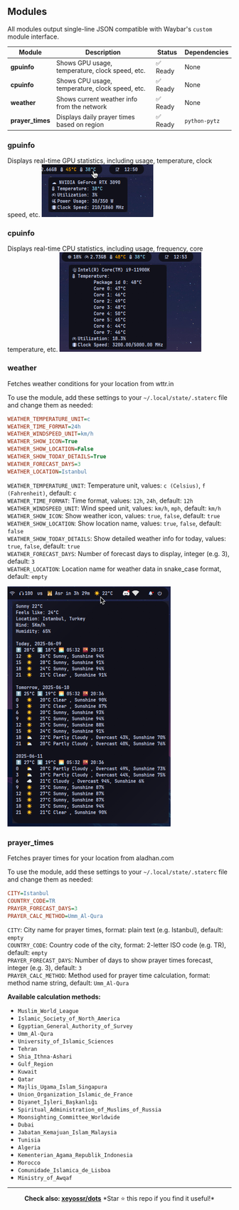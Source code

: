 ## Modules

All modules output single-line JSON compatible with Waybar's `custom` module interface.

| Module            | Description                                              | Status   | Dependencies     |
| ----------------- | -------------------------------------------------------- | -------- | ---------------- |
| **gpuinfo**       | Shows GPU usage, temperature, clock speed, etc.          | ✅ Ready | None             |
| **cpuinfo**       | Shows CPU usage, temperature, clock speed, etc.          | ✅ Ready | None             |
| **weather**       | Shows current weather info from the network              | ✅ Ready | None             |
| **prayer\_times** | Displays daily prayer times based on region              | ✅ Ready | `python-pytz`    |

### gpuinfo
Displays real-time GPU statistics, including usage, temperature, clock speed, etc.
![gpuinfo](screenshots/gpuinfo.png)

### cpuinfo
Displays real-time CPU statistics, including usage, frequency, core temperature, etc.
![cpuinfo](screenshots/cpuinfo.png)

### weather
Fetches weather conditions for your location from wttr.in

To use the module, add these settings to your `~/.local/state/.staterc` file and change them as needed:
```ini
WEATHER_TEMPERATURE_UNIT=c
WEATHER_TIME_FORMAT=24h
WEATHER_WINDSPEED_UNIT=km/h
WEATHER_SHOW_ICON=True
WEATHER_SHOW_LOCATION=False
WEATHER_SHOW_TODAY_DETAILS=True
WEATHER_FORECAST_DAYS=3
WEATHER_LOCATION=Istanbul
```

`WEATHER_TEMPERATURE_UNIT`: Temperature unit, values: `c (Celsius)`, `f (Fahrenheit)`, default: `c`  
`WEATHER_TIME_FORMAT`: Time format, values: `12h`, `24h`, default: `12h`  
`WEATHER_WINDSPEED_UNIT`: Wind speed unit, values: `km/h`, `mph`, default: `km/h`  
`WEATHER_SHOW_ICON`: Show weather icon, values: `true`, `false`, default: `true`  
`WEATHER_SHOW_LOCATION`: Show location name, values: `true`, `false`, default: `false`  
`WEATHER_SHOW_TODAY_DETAILS`: Show detailed weather info for today, values: `true`, `false`, default: `true`  
`WEATHER_FORECAST_DAYS`: Number of forecast days to display, integer (e.g. 3), default: `3`  
`WEATHER_LOCATION`: Location name for weather data in snake_case format, default: `empty`

![weather](screenshots/weather.png)

### prayer_times
Fetches prayer times for your location from aladhan.com

To use the module, add these settings to your `~/.local/state/.staterc` file and change them as needed:
```ini
CITY=Istanbul
COUNTRY_CODE=TR
PRAYER_FORECAST_DAYS=3
PRAYER_CALC_METHOD=Umm_Al-Qura
```

`CITY`: City name for prayer times, format: plain text (e.g. Istanbul), default: `empty`  
`COUNTRY_CODE`: Country code of the city, format: 2-letter ISO code (e.g. TR), default: `empty`  
`PRAYER_FORECAST_DAYS`: Number of days to show prayer times forecast, integer (e.g. 3), default: `3`  
`PRAYER_CALC_METHOD`: Method used for prayer time calculation, format: method name string, default: `Umm_Al-Qura`  

**Available calculation methods:**  
- `Muslim_World_League`  
- `Islamic_Society_of_North_America`  
- `Egyptian_General_Authority_of_Survey`  
- `Umm_Al-Qura`
- `University_of_Islamic_Sciences`  
- `Tehran`  
- `Shia_Ithna-Ashari`  
- `Gulf_Region`  
- `Kuwait`  
- `Qatar`  
- `Majlis_Ugama_Islam_Singapura`  
- `Union_Organization_Islamic_de_France`  
- `Diyanet_İşleri_Başkanlığı`  
- `Spiritual_Administration_of_Muslims_of_Russia`  
- `Moonsighting_Committee_Worldwide`  
- `Dubai`  
- `Jabatan_Kemajuan_Islam_Malaysia`  
- `Tunisia`  
- `Algeria`  
- `Kementerian_Agama_Republik_Indonesia`  
- `Morocco`  
- `Comunidade_Islamica_de_Lisboa`  
- `Ministry_of_Awqaf`

---
<div align="center">
    <strong>Check also: <a href="https://github.com/xeyossr/dots">xeyossr/dots</a></strong>
    *Star ⭐ this repo if you find it useful!*
</div>
